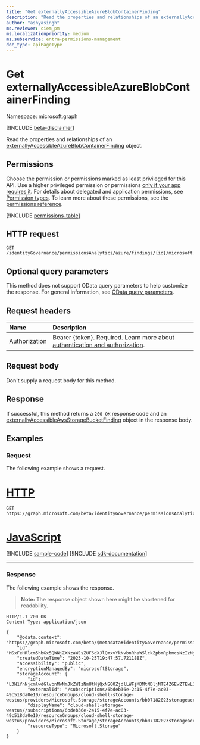 ```yaml
---
title: "Get externallyAccessibleAzureBlobContainerFinding"
description: "Read the properties and relationships of an externallyAccessibleAzureBlobContainerFinding object."
author: "ashyasingh"
ms.reviewer: ciem_pm
ms.localizationpriority: medium
ms.subservice: entra-permissions-management
doc_type: apiPageType
---
```


# Get externallyAccessibleAzureBlobContainerFinding
Namespace: microsoft.graph

[!INCLUDE [beta-disclaimer](../../includes/beta-disclaimer.md)]

Read the properties and relationships of an [externallyAccessibleAzureBlobContainerFinding](../resources/externallyaccessibleazureblobcontainerfinding.md) object.

## Permissions
Choose the permission or permissions marked as least privileged for this API. Use a higher privileged permission or permissions [only if your app requires it](/graph/permissions-overview#best-practices-for-using-microsoft-graph-permissions). For details about delegated and application permissions, see [Permission types](/graph/permissions-overview#permission-types). To learn more about these permissions, see the [permissions reference](/graph/permissions-reference).

<!-- { "blockType": "permissions", "name": "externallyaccessibleazureblobcontainerfinding_get" } -->
[!INCLUDE [permissions-table](../includes/permissions/externallyaccessibleazureblobcontainerfinding-get-permissions.md)]

## HTTP request

<!-- {
  "blockType": "ignored"
}
-->
``` http
GET /identityGovernance/permissionsAnalytics/azure/findings/{id}/microsoft.graph.externallyAccessibleAzureBlobContainerFinding
```

## Optional query parameters
This method does not support OData query parameters to help customize the response. For general information, see [OData query parameters](/graph/query-parameters).

## Request headers
|Name|Description|
|:---|:---|
|Authorization|Bearer {token}. Required. Learn more about [authentication and authorization](/graph/auth/auth-concepts).|

## Request body
Don't supply a request body for this method.

## Response

If successful, this method returns a `200 OK` response code and an [externallyAccessibleAwsStorageBucketFinding](../resources/externallyaccessibleawsstoragebucketfinding.md) object in the response body.

## Examples

### Request
The following example shows a request.
# [HTTP](#tab/http)
<!-- {
  "blockType": "request",
  "name": "get_externallyaccessibleazureblobcontainerfinding"
}
-->
``` http
GET https://graph.microsoft.com/beta/identityGovernance/permissionsAnalytics/azure/findings/MSxFeHRlcm5hbGx5QWNjZXNzaWJsZUF6dXJlQmxvYkNvbnRhaW5lckZpbmRpbmcsNzIzNg/microsoft.graph.externallyAccessibleAzureBlobContainerFinding
```

# [JavaScript](#tab/javascript)
[!INCLUDE [sample-code](../includes/snippets/javascript/get-externallyaccessibleazureblobcontainerfinding-javascript-snippets.md)]
[!INCLUDE [sdk-documentation](../includes/snippets/snippets-sdk-documentation-link.md)]

---

### Response
The following example shows the response.
>**Note:** The response object shown here might be shortened for readability.
<!-- {
  "blockType": "response",
  "truncated": true,
  "@odata.type": "microsoft.graph.externallyAccessibleAwsStorageBucketFinding"
}
-->
``` http
HTTP/1.1 200 OK
Content-Type: application/json

{
    "@odata.context": "https://graph.microsoft.com/beta/$metadata#identityGovernance/permissionsAnalytics/azure/findings/microsoft.graph.externallyAccessibleAzureBlobContainerFinding/$entity",
    "id": "MSxFeHRlcm5hbGx5QWNjZXNzaWJsZUF6dXJlQmxvYkNvbnRhaW5lckZpbmRpbmcsNzIzNg",
    "createdDateTime": "2023-10-25T19:47:57.721188Z",
    "accessibility": "public",
    "encryptionManagedBy": "microsoftStorage",
    "storageAccount": {
        "id": "L3N1YnNjcmlwdGlvbnMvNmJkZWIzNmUtMjQxNS00ZjdlLWFjMDMtNDljNTE4ZGEwZTEwL3Jlc291cmNlR3JvdXBzL2Nsb3VkLXNoZWxsLXN0b3JhZ2Utd2VzdHVzL3Byb3ZpZGVycy9NaWNyb3NvZnQuU3RvcmFnZS9zdG9yYWdlQWNjb3VudHMvYmIwNzE4MjAyM3N0b3JhZ2VhY2NvdW50L2Jsb2JTZXJ2aWNlcy9kZWZhdWx0L2NvbnRhaW5lcnMvYmIwNzE4MjkyM2NvbnRhaW5lcg",
        "externalId": "/subscriptions/6bdeb36e-2415-4f7e-ac03-49c518da0e10/resourceGroups/cloud-shell-storage-westus/providers/Microsoft.Storage/storageAccounts/bb07182023storageaccount/blobServices/default/containers/bb07182923container",
        "displayName": "cloud-shell-storage-westus//subscriptions/6bdeb36e-2415-4f7e-ac03-49c518da0e10/resourceGroups/cloud-shell-storage-westus/providers/Microsoft.Storage/storageAccounts/bb07182023storageaccount/blobServices/default/containers/bb07182923container",
        "resourceType": "Microsoft.Storage"
    }
}
```
